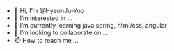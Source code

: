 - 👋 Hi, I’m @HyeonJu-Yoo
- 👀 I’m interested in ...
- 🌱 I’m currently learning java spring, html/css, angular
- 💞️ I’m looking to collaborate on ...
- 📫 How to reach me ...

<!---
HyeonJu-Yoo/HyeonJu-Yoo is a ✨ special ✨ repository because its `README.md` (this file) appears on your GitHub profile.
You can click the Preview link to take a look at your changes.
--->
